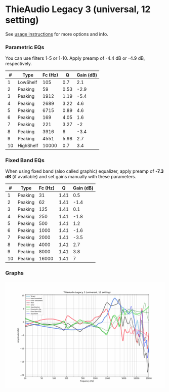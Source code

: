 # ThieAudio Legacy 3 (universal, 12 setting)
See [usage instructions](https://github.com/jaakkopasanen/AutoEq#usage) for more options and info.

### Parametric EQs
You can use filters 1-5 or 1-10. Apply preamp of -4.4 dB or -4.9 dB, respectively.

|   # | Type      |   Fc (Hz) |    Q |   Gain (dB) |
|-----|-----------|-----------|------|-------------|
|   1 | LowShelf  |       105 | 0.7  |         2.1 |
|   2 | Peaking   |        59 | 0.53 |        -2.9 |
|   3 | Peaking   |      1912 | 1.19 |        -5.4 |
|   4 | Peaking   |      2689 | 3.22 |         4.6 |
|   5 | Peaking   |      6715 | 0.89 |         4.6 |
|   6 | Peaking   |       169 | 4.05 |         1.6 |
|   7 | Peaking   |       221 | 3.27 |        -2   |
|   8 | Peaking   |      3916 | 6    |        -3.4 |
|   9 | Peaking   |      4551 | 5.98 |         2.7 |
|  10 | HighShelf |     10000 | 0.7  |         3.4 |

### Fixed Band EQs
When using fixed band (also called graphic) equalizer, apply preamp of **-7.3 dB** (if available) and set gains manually with these parameters.

|   # | Type    |   Fc (Hz) |    Q |   Gain (dB) |
|-----|---------|-----------|------|-------------|
|   1 | Peaking |        31 | 1.41 |         0.5 |
|   2 | Peaking |        62 | 1.41 |        -1.4 |
|   3 | Peaking |       125 | 1.41 |         0.1 |
|   4 | Peaking |       250 | 1.41 |        -1.8 |
|   5 | Peaking |       500 | 1.41 |         1.2 |
|   6 | Peaking |      1000 | 1.41 |        -1.6 |
|   7 | Peaking |      2000 | 1.41 |        -3.5 |
|   8 | Peaking |      4000 | 1.41 |         2.7 |
|   9 | Peaking |      8000 | 1.41 |         3.8 |
|  10 | Peaking |     16000 | 1.41 |         7   |

### Graphs
![](./ThieAudio%20Legacy%203%20(universal,%2012%20setting).png)
